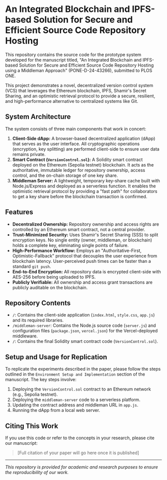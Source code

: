 # An Integrated Blockchain and IPFS-based Solution for Secure and Efficient Source Code Repository Hosting

This repository contains the source code for the prototype system developed for the manuscript titled, "An Integrated Blockchain and IPFS-based Solution for Secure and Efficient Source Code Repository Hosting using a Middleman Approach" (PONE-D-24-43266), submitted to PLOS ONE.

This project demonstrates a novel, decentralized version control system (VCS) that leverages the Ethereum blockchain, IPFS, Shamir's Secret Sharing, and an optimistic retrieval protocol to provide a secure, resilient, and high-performance alternative to centralized systems like Git.

## System Architecture

The system consists of three main components that work in concert:

1.  **Client-Side dApp:** A browser-based decentralized application (dApp) that serves as the user interface. All cryptographic operations (encryption, key splitting) are performed client-side to ensure user data remains private.
2.  **Smart Contract (`VersionControl.sol`):** A Solidity smart contract deployed on the Ethereum (Sepolia testnet) blockchain. It acts as the authoritative, immutable ledger for repository ownership, access control, and the on-chain storage of one key share.
3.  **Middleman Server:** A lightweight, temporary key-share cache built with Node.js/Express and deployed as a serverless function. It enables the optimistic retrieval protocol by providing a "fast path" for collaborators to get a key share before the blockchain transaction is confirmed.

## Features

*   **Decentralized Ownership:** Repository ownership and access rights are controlled by an Ethereum smart contract, not a central provider.
*   **Trust-Minimized Security:** Uses Shamir's Secret Sharing (SSS) to split encryption keys. No single entity (owner, middleman, or blockchain) holds a complete key, eliminating single points of failure.
*   **High-Performance Workflow:** Employs an "Authoritative-First, Optimistic-Fallback" protocol that decouples the user experience from blockchain latency. User-perceived push times can be faster than a standard `git push`.
*   **End-to-End Encryption:** All repository data is encrypted client-side with AES-256 before being uploaded to IPFS.
*   **Publicly Verifiable:** All ownership and access grant transactions are publicly auditable on the blockchain.

## Repository Contents

*   `/`: Contains the client-side application (`index.html`, `style.css`, `app.js`) and its required libraries.
*   `/middleman-server`: Contains the Node.js source code (`server.js`) and configuration files (`package.json`, `vercel.json`) for the Vercel-deployed middleware.
*   `/`: Contains the final Solidity smart contract code (`VersionControl.sol`).

## Setup and Usage for Replication

To replicate the experiments described in the paper, please follow the steps outlined in the `Environment Setup and Implementation` section of the manuscript. The key steps involve:
1.  Deploying the `VersionControl.sol` contract to an Ethereum network (e.g., Sepolia testnet).
2.  Deploying the `middleman-server` code to a serverless platform.
3.  Updating the contract address and middleman URL in `app.js`.
4.  Running the dApp from a local web server.

## Citing This Work

If you use this code or refer to the concepts in your research, please cite our manuscript:

> [Full citation of your paper will go here once it is published]

---
_This repository is provided for academic and research purposes to ensure the reproducibility of our work._
